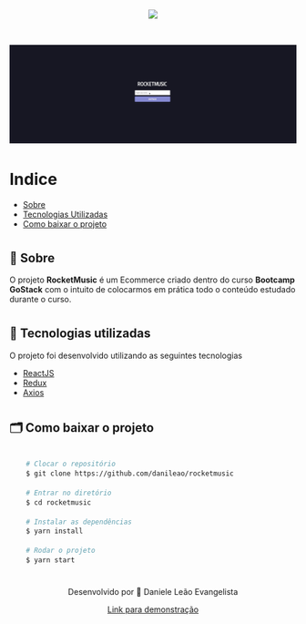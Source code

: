 <h1 align="center">
    <img src="https://ik.imagekit.io/kudysak8uv/logo2_wkzFleEF6.png">
</h1>

<h1>
    <img src="public/apresentacao.gif">
</h1>

# Indice

- [Sobre](#🔖-sobre)
- [Tecnologias Utilizadas](#🚀-tecnologias-utilizadas)
- [Como baixar o projeto](#🗂-como-baixar-o-projeto)

<h1></h1>

## 🔖 Sobre

O projeto **RocketMusic** é um Ecommerce criado dentro do curso **Bootcamp GoStack** com o intuito de colocarmos em prática todo o conteúdo estudado durante o curso.

<h1></h1>

## 🚀 Tecnologias utilizadas

O projeto foi desenvolvido utilizando as seguintes tecnologias

- [ReactJS](https://reactjs.org)
- [Redux](https://redux.org)
- [Axios](https://github.com/axios)

<h1></h1>

## 🗂 Como baixar o projeto

```bash

    # Clocar o repositório
    $ git clone https://github.com/danileao/rocketmusic

    # Entrar no diretório
    $ cd rocketmusic

    # Instalar as dependências
    $ yarn install

    # Rodar o projeto
    $ yarn start
```

<h1></h1>
<p align="center">
    Desenvolvido por 💜 Daniele Leão Evangelista
</p>

<p align="center">
    <a href="https://rocketmusics.herokuapp.com/">Link para demonstração</p>
</p>
